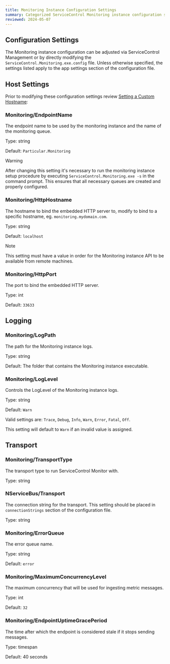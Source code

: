 ```yaml
---
title: Monitoring Instance Configuration Settings
summary: Categorized ServiceControl Monitoring instance configuration settings list.
reviewed: 2024-05-07
---
```



## Configuration Settings

The Monitoring instance configuration can be adjusted via ServiceControl Management or by directly modifying the `ServiceControl.Monitoring.exe.config` file. Unless otherwise specified, the settings listed apply to the app settings section of the configuration file.


## Host Settings

Prior to modifying these configuration settings review [Setting a Custom Hostname](configure-the-uri.md):

### Monitoring/EndpointName
The endpoint name to be used by the monitoring instance and the name of the monitoring queue.

Type: string

Default: `Particular.Monitoring`

> [!WARNING]
> After changing this setting it's necessary to run the monitoring instance setup procedure by executing `ServiceControl.Monitoring.exe -s` in the command prompt. This ensures that all necessary queues are created and properly configured.

### Monitoring/HttpHostname

The hostname to bind the embedded HTTP server to, modify to bind to a specific hostname, eg. `monitoring.mydomain.com`.

Type: string

Default: `localhost`

> [!NOTE]
> This setting must have a value in order for the Monitoring instance API to be available from remote machines.


### Monitoring/HttpPort

The port to bind the embedded HTTP server.

Type: int

Default: `33633`


## Logging


### Monitoring/LogPath

The path for the Monitoring instance logs.

Type: string

Default: The folder that contains the Monitoring instance executable.


### Monitoring/LogLevel

Controls the LogLevel of the Monitoring instance logs.

Type: string

Default: `Warn`

Valid settings are: `Trace`, `Debug`, `Info`, `Warn`, `Error`, `Fatal`, `Off`.

This setting will default to `Warn` if an invalid value is assigned.


## Transport


### Monitoring/TransportType

The transport type to run ServiceControl Monitor with.

Type: string

### NServiceBus/Transport

The connection string for the transport. This setting should be placed in `connectionStrings` section of the configuration file.

Type: string


### Monitoring/ErrorQueue

The error queue name.

Type: string

Default: `error`

### Monitoring/MaximumConcurrencyLevel

The maximum concurrency that will be used for ingesting metric messages.

Type: int

Default: `32`

### Monitoring/EndpointUptimeGracePeriod

The time after which the endpoint is considered stale if it stops sending messages.

Type: timespan

Default: 40 seconds

